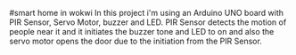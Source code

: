 #smart home in wokwi 
In this project i'm using an Arduino UNO board with PIR Sensor, Servo Motor, buzzer and LED. PIR Sensor detects the motion of people near it and it initiates the buzzer tone and LED to on and also the servo motor opens the door due to the initiation from the PIR Sensor.

